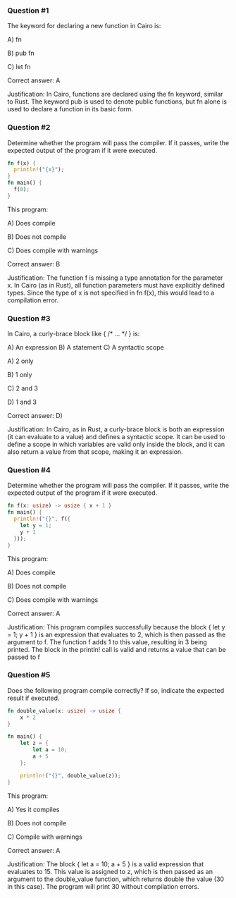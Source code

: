 ### Question #1

The keyword for declaring a new function in Cairo is:

A) fn

B) pub fn

C) let fn

Correct answer: A

Justification: In Cairo, functions are declared using the fn keyword, similar to Rust. The keyword pub is used to denote public functions, but fn alone is used to declare a function in its basic form​.

### Question #2

Determine whether the program will pass the compiler. If it passes, write the expected output of the program if it were executed.

```rust
fn f(x) { 
  println!("{x}");
}
fn main() {
  f(0);
}
```

This program: 

A) Does compile

B) Does not compile

C) Does compile with warnings

Correct answer: B

Justification: The function f is missing a type annotation for the parameter x. In Cairo (as in Rust), all function parameters must have explicitly defined types. Since the type of x is not specified in fn f(x), this would lead to a compilation error​.

### Question #3

In Cairo, a curly-brace block like { /* ... */ } is:

A) An expression
B) A statement
C) A syntactic scope

A) 2 only

B) 1 only

C) 2 and 3

D) 1 and 3

Correct answer: D) 

Justification: In Cairo, as in Rust, a curly-brace block is both an expression (it can evaluate to a value) and defines a syntactic scope. It can be used to define a scope in which variables are valid only inside the block, and it can also return a value from that scope, making it an expression​​.

### Question #4

Determine whether the program will pass the compiler. If it passes, write the expected output of the program if it were executed.

```rust
fn f(x: usize) -> usize { x + 1 }
fn main() {
  println!("{}", f({
    let y = 1;
    y + 1
  }));
}
```

This program: 

A) Does compile

B) Does not compile

C) Does compile with warnings

Correct answer: A

Justification: This program compiles successfully because the block { let y = 1; y + 1 } is an expression that evaluates to 2, which is then passed as the argument to f. The function f adds 1 to this value, resulting in 3 being printed. The block in the println! call is valid and returns a value that can be passed to f

### Question #5

Does the following program compile correctly? If so, indicate the expected result if executed.

```rust
fn double_value(x: usize) -> usize {
    x * 2
}

fn main() {
    let z = {
        let a = 10;
        a + 5
    };

    println!("{}", double_value(z));
}
```

This program:

A) Yes it compiles

B) Does not compile

C) Compile with warnings

Correct answer: A

Justification: The block { let a = 10; a + 5 } is a valid expression that evaluates to 15. This value is assigned to z, which is then passed as an argument to the double_value function, which returns double the value (30 in this case). The program will print 30 without compilation errors​.